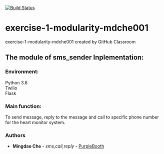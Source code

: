 [![Build Status](https://travis-ci.com/ec500-software-engineering/exercise-1-modularity-mdche001.svg?branch=master)](https://travis-ci.com/ec500-software-engineering/exercise-1-modularity-mdche001)

# exercise-1-modularity-mdche001
exercise-1-modularity-mdche001 created by GitHub Classroom

## The module of sms_sender Inplementation:

### Environment:
Python 3.6 </br>
Twilio </br>
Flask </br>

### Main function:
To send message, reply to the message and call to specific phone number for the heart monitor system.

### Authors

* **Mingdao Che** - *sms,call,reply* - [PurpleBooth](https://github.com/ec500-software-engineering/exercise-1-modularity-mdche001/)
